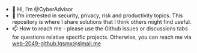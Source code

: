 - 👋 Hi, I’m @CyberAdvisor
- 👀 I’m interested in security, privacy, risk and productivity topics. This repository is where I share solutions that I think others might find useful.   
- 📫 How to reach me - please use the Github issues or discussions tabs for questions relative specific projects. Otherwise, you can reach me via web-2049-github.lgsmx@slmail.me 

<!---
CyberAdvisor/CyberAdvisor is a ✨ special ✨ repository because its `README.md` (this file) appears on your GitHub profile.
You can click the Preview link to take a look at your changes.
--->
